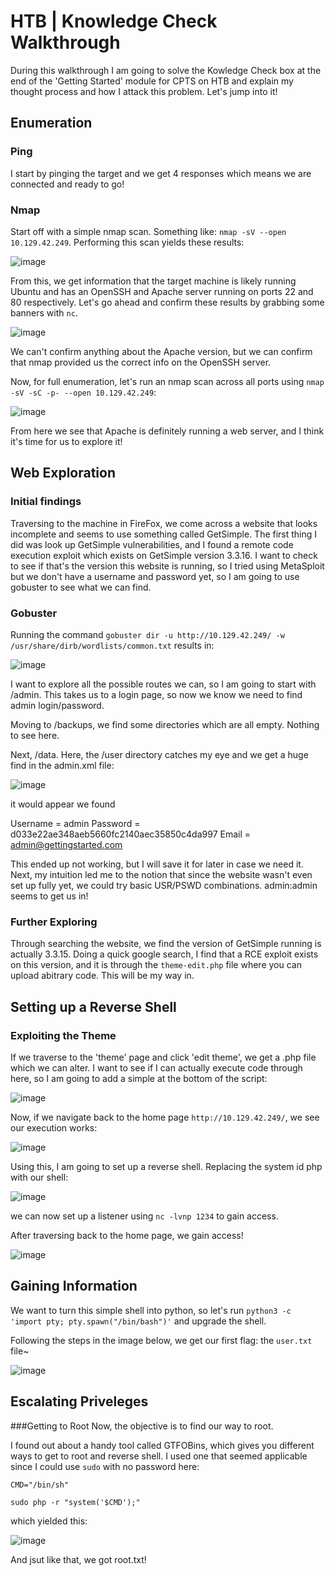 # HTB | Knowledge Check Walkthrough

During this walkthrough I am going to solve the Kowledge Check box at the end of the 'Getting Started' module for CPTS on HTB and explain my thought process and how I attack this problem. Let's jump into it! 

## Enumeration

### Ping
I start by pinging the target and we get 4 responses which means we are connected and ready to go!

### Nmap
Start off with a simple nmap scan. Something like: ```nmap -sV --open 10.129.42.249```. Performing this scan yields these results:

![image](https://github.com/user-attachments/assets/ac57b3dd-db24-48ca-adee-68471ddc5944)

From this, we get information that the target machine is likely running Ubuntu and has an OpenSSH and Apache server running on ports 22 and 80 respectively. Let's
go ahead and confirm these results by grabbing some banners with ```nc```.

![image](https://github.com/user-attachments/assets/40592a27-1504-4c48-909c-3d13d0af3f29)

We can't confirm anything about the Apache version, but we can confirm that nmap provided us the correct info on the OpenSSH server.

Now, for full enumeration, let's run an nmap scan across all ports using ```nmap -sV -sC -p- --open 10.129.42.249```:

![image](https://github.com/user-attachments/assets/4e0d2bff-c22a-4421-87a0-aa86b3edc111)

From here we see that Apache is definitely running a web server, and I think it's time for us to explore it!

## Web Exploration
### Initial findings
Traversing to the machine in FireFox, we come across a website that looks incomplete and seems to use something called GetSimple.
The first thing I did was look up GetSimple vulnerabilities, and I found a remote code execution exploit which exists on GetSimple version 3.3.16.
I want to check to see if that's the version this website is running, so I tried using MetaSploit but we don't have a username and password yet, so I am going to use gobuster to see what we can find.

### Gobuster
Running the command ```gobuster dir -u http://10.129.42.249/ -w /usr/share/dirb/wordlists/common.txt``` results in: 

![image](https://github.com/user-attachments/assets/36065ff3-9494-4df2-adad-37d365708917)

I want to explore all the possible routes we can, so I am going to start with /admin. This takes us to a login page, so now we know we need to find
admin login/password.

Moving to /backups, we find some directories which are all empty. Nothing to see here.

Next, /data. Here, the /user directory catches my eye and we get a huge find in the admin.xml file:

![image](https://github.com/user-attachments/assets/636f8d00-11ec-49b2-a2a1-99a2a67a291d)

it would appear we found

Username = admin
Password = d033e22ae348aeb5660fc2140aec35850c4da997
Email = admin@gettingstarted.com

This ended up not working, but I will save it for later in case we need it.
Next, my intuition led me to the notion that since the website wasn't even set up fully yet, we could try basic USR/PSWD combinations.
admin:admin seems to get us in! 

### Further Exploring
Through searching the website, we find the version of GetSimple running is actually 3.3.15. Doing a quick google search, I find that a RCE exploit
exists on this version, and it is through the ```theme-edit.php``` file where you can upload abitrary code. This will be my way in.

## Setting up a Reverse Shell
### Exploiting the Theme
If we traverse to the 'theme' page and click 'edit theme', we get a .php file which we can alter. I want to see if I can actually execute code
through here, so I am going to add a simple <?php system('id'); ?> at the bottom of the script:

![image](https://github.com/user-attachments/assets/0985dcfc-7565-4775-911e-383671bb96eb)

Now, if we navigate back to the home page ```http://10.129.42.249/```, we see our execution works:

![image](https://github.com/user-attachments/assets/d07a800d-d2c8-4f78-bcf2-0cc0e4b2ae56)

Using this, I am going to set up a reverse shell. Replacing the system id php with our shell:

![image](https://github.com/user-attachments/assets/83bd653b-3716-4684-8156-a43cd4a22be2)

we can now set up a listener using ```nc -lvnp 1234``` to gain access.

After traversing back to the home page, we gain access!

![image](https://github.com/user-attachments/assets/adcded0e-925e-4570-890a-5ab395630e64)


## Gaining Information
We want to turn this simple shell into python, so let's run ```python3 -c 'import pty; pty.spawn("/bin/bash")'``` and upgrade the shell.

Following the steps in the image below, we get our first flag: the ```user.txt``` file~

![image](https://github.com/user-attachments/assets/1d335bb1-5b9a-4137-8cbf-da289361634f)

## Escalating Priveleges
###Getting to Root
Now, the objective is to find our way to root.

I found out about a handy tool called GTFOBins, which gives you different ways to get to root and reverse shell. I used one that seemed applicable since I could use ```sudo``` with no password here:

```CMD="/bin/sh"```

```sudo php -r "system('$CMD');"```

which yielded this:

![image](https://github.com/user-attachments/assets/dcd2d63b-c5d3-48f5-9e28-1730d19eb854)

And jsut like that, we got root.txt!







